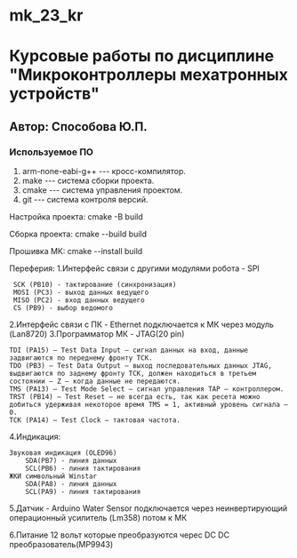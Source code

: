# mk_23_kr
# Курсовые работы по дисциплине "Микроконтроллеры мехатронных устройств"
## Автор: Способова Ю.П.
### Используемое ПО
1. arm-none-eabi-g++ --- кросс-компилятор.
1. make --- система сборки проекта.
1. cmake --- система управления проектом.
1. git --- система контроля версий.

Настройка проекта:
     cmake -B build

Сборка проекта:
    cmake --build build

Прошивка МК:
    cmake --install build


 Переферия:
 1.Интерфейс связи с другими модулями робота - SPI  

     SCK (PB10) - тактирование (синхронизация)
     MOSI (PC3) - выход данных ведущего
     MISO (PC2) - вход данных ведущего 
     CS (PB9) - выбор ведомого

 2.Интерфейс связи с ПК - Ethernet подключается к МК через модуль (Lan8720)
 3.Программатор МК - JTAG(20 pin)
    
    TDI (PA15) — Test Data Input — сигнал данных на вход, данные задвигаются по переднему фронту TCK.
    TDO (PB3) — Test Data Output — выход последовательных данных JTAG, выдвигаются по заднему фронту TCK, должен находиться в третьем состоянии — Z — когда данные не передаются.
    TMS (PA13) — Test Mode Select — сигнал управления TAP — контроллером.
    TRST (PB14) — Test Reset — не всегда есть, так как ресета можно добиться удерживая некоторое время TMS = 1, активный уровень сигнала — 0.
    TCK (PA14) — Test Clock — тактовая частота.

 4.Индикация: 

    Звуковая индикация (OLED96) 
        SDA(PB7) - линия данных 
        SCL(PB6) - линия тактирования 
    ЖКИ символьный Winstar
        SDA(PA8) - линия данных
        SCL(PA9) - линия тактирования

 5.Датчик - Arduino Water Sensor подключается через неинвертирующий операционный усилитель (Lm358) потом к МК

 6.Питание 12 вольт которые преобразуются черес DC DC преобразователь(MP9943)   
    





